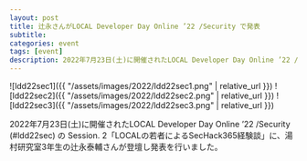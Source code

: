 ```yaml
---
layout: post
title: 辻永さんがLOCAL Developer Day Online ’22 /Security で発表
subtitle: 
categories: event
tags: [event]
description: 2022年7月23日(土)に開催されたLOCAL Developer Day Online ’22 /Security (#ldd22sec) の Session. 2「LOCALの若者によるSecHack365経験談」に、湯村研究室3年生の辻永泰輔さんが登壇し発表を行いました。
---
```

![ldd22sec1]({{ "/assets/images/2022/ldd22sec1.png" | relative_url }})
![ldd22sec2]({{ "/assets/images/2022/ldd22sec2.png" | relative_url }})
![ldd22sec3]({{ "/assets/images/2022/ldd22sec3.png" | relative_url }})

2022年7月23日(土)に開催されたLOCAL Developer Day Online ’22 /Security (#ldd22sec) の Session. 2「LOCALの若者によるSecHack365経験談」に、湯村研究室3年生の辻永泰輔さんが登壇し発表を行いました。